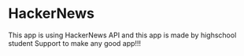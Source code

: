 # HackerNews
This app is using HackerNews API
and this app is made by highschool student
Support to make any good app!!!
